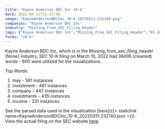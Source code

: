 ```yaml
---
title: "Kayne Anderson BDC Inc 10-K"
date: 2022-03-11T23:21:40
image: "KayneAndersonBDCInc_10-K_20220311-232140.png"
companies: "Kayne Anderson BDC Inc"
industry: "Missing_From_SEC_Filing_Header"
tags: ["Kayne Anderson BDC Inc","Missing_From_SEC_Filing_Header","03-10-2022","10-K"]
forms: "10-K"
---
```

Kayne Anderson BDC Inc, which is in the Missing_from_sec_filing_header [None] industry, SEC 10-K filing on March 10, 2022 had 38495 (cleaned) words - 600 were utilized for the visualizations.

Top Words:
1. may - 581 instances
2. investment - 481 instances
3. company - 447 instances
4. investments - 435 instances
5. income - 331 instances


See the parsed data used in the visualization [here]({{< staticlink name=KayneAndersonBDCInc_10-K_20220311-232140.json >}}).  
View the actual filing on the SEC website [here](https://www.sec.gov/Archives/edgar/data/1747172/0001213900-22-011623.txt)